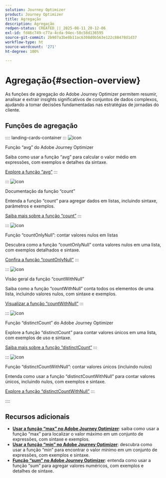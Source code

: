 ```yaml
---
solution: Journey Optimizer
product: Journey Optimizer
title: Agregação
description: Agregação
redpen-status: CREATED_||_2025-08-11_20-12-06
exl-id: fd46c749-c77a-4cda-94ec-58c58d136595
source-git-commit: 2b907a3be8b11ac6308d0b563e122c88478d1d37
workflow-type: ht
source-wordcount: '271'
ht-degree: 100%

---
```


# Agregação{#section-overview}

As funções de agregação do Adobe Journey Optimizer permitem resumir, analisar e extrair insights significativos de conjuntos de dados complexos, ajudando a tomar decisões fundamentadas nas estratégias de jornadas do cliente.

## Funções de agregação

:::: landing-cards-container
:::
![icon](https://cdn.experienceleague.adobe.com/icons/code-branch.svg?lang=pt-BR)

Função “avg” do Adobe Journey Optimizer

Saiba como usar a função “avg” para calcular o valor médio em expressões, com exemplos e detalhes da sintaxe.

[Explore a função “avg”](../using/building-journeys/functions/functionavg.md)
:::

:::
![icon](https://cdn.experienceleague.adobe.com/icons/code-branch.svg?lang=pt-BR)

Documentação da função “count”

Entenda a função “count” para agregar dados em listas, incluindo sintaxe, parâmetros e exemplos.

[Saiba mais sobre a função “count”](../using/building-journeys/functions/functioncount.md)
:::

:::
![icon](https://cdn.experienceleague.adobe.com/icons/code-branch.svg?lang=pt-BR)

Função “countOnlyNull”: contar valores nulos em listas

Descubra como a função “countOnlyNull” conta valores nulos em uma lista, com exemplos detalhados e sintaxe.

[Confira a função “countOnlyNull”](../using/building-journeys/functions/functioncountonlynull.md)
:::

:::
![icon](https://cdn.experienceleague.adobe.com/icons/code-branch.svg?lang=pt-BR)

Visão geral da função “countWithNull”

Saiba como a função “countWithNull” conta todos os elementos de uma lista, incluindo valores nulos, com sintaxe e exemplos.

[Visualizar a função “countWithNull”](../using/building-journeys/functions/functioncountwithnull.md)
:::

:::
![icon](https://cdn.experienceleague.adobe.com/icons/code-branch.svg?lang=pt-BR)

Função “distinctCount” do Adobe Journey Optimizer

Explore a função “distinctCount” para contar valores únicos em uma lista, com exemplos de uso e sintaxe.

[Saiba mais sobre a função “distinctCount”](../using/building-journeys/functions/functiondistinctcount.md)
:::

:::
![icon](https://cdn.experienceleague.adobe.com/icons/code-branch.svg?lang=pt-BR)

Função “distinctCountWithNull”: contar valores únicos (incluindo nulos)

Entenda como usar a função “distinctCountWithNull” para contar valores únicos, incluindo nulos, com exemplos e sintaxe.

[Explore a função “distinctCountWithNull”](../using/building-journeys/functions/functiondistinctcountwithnull.md)
:::

::::


## Recursos adicionais

- **[Usar a função “max” no Adobe Journey Optimizer](../using/building-journeys/functions/functionmax.md)**: saiba como usar a função “max” para localizar o valor máximo em um conjunto de expressões, com sintaxe e exemplos.
- **[Usar a função “min” no Adobe Journey Optimizer](../using/building-journeys/functions/functionmin.md)**: descubra como usar a função “min” para encontrar o valor mínimo em um conjunto de expressões, com exemplos e sintaxe.
- **[Função “sum” no Adobe Journey Optimizer](../using/building-journeys/functions/functionsum.md)**: entenda como usar a função “sum” para agregar valores numéricos, com exemplos e detalhes de sintaxe.
